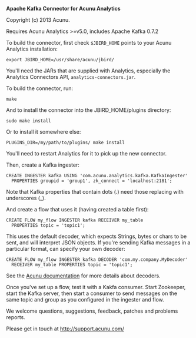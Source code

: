 
**Apache Kafka Connector for Acunu Analytics**

Copyright (c) 2013 Acunu.

Requires Acunu Analytics >=v5.0, includes Apache Kafka 0.7.2 

To build the connector, first check `$JBIRD_HOME` points to your Acunu Analytics 
installation:

    export JBIRD_HOME=/usr/share/acunu/jbird/

You'll need the JARs that are supplied with Analytics, especially the Analytics
Connectors API, `analytics-connectors.jar`.
  
To build the connector, run:

    make
  
And to install the connector into the JBIRD_HOME/plugins directory:

    sudo make install
  
Or to install it somewhere else:

    PLUGINS_DIR=/my/path/to/plugins/ make install
  
You'll need to restart Analytics for it to pick up the new connector.

Then, create a Kafka ingester:

    CREATE INGESTER kafka USING 'com.acunu.analytics.kafka.KafkaIngester' 
      PROPERTIES groupid = 'group1', zk_connect = 'localhost:2181';

Note that Kafka properties that contain dots (.) need those replacing with 
underscores (_).

And create a flow that uses it (having created a table first):

    CREATE FLOW my_flow INGESTER kafka RECEIVER my_table 
      PROPERTIES topic = 'topic1';

This uses the default decoder, which expects Strings, bytes or chars to 
be sent, and will interpret JSON objects. If you're sending Kafka messages
in a particular format, can specify your own decoder:

    CREATE FLOW my_flow INGESTER kafka DECODER 'com.my.company.MyDecoder' 
      RECEIVER my_table PROPERTIES topic = 'topic1';

See the [Acunu documentation](http://www.acunu.com/documentation.html#%2Fv5.0%2Fdeveloper%2Fplugins.html) for more details about decoders. 

Once you've set up a flow, test it with a Kakfa consumer. Start Zookeeper, 
start the Kafka server, then start a consumer to send messages on the same
topic and group as you configured in the ingester and flow.

We welcome questions, suggestions, feedback, patches and problems reports. 

Please get in touch at http://support.acunu.com/

